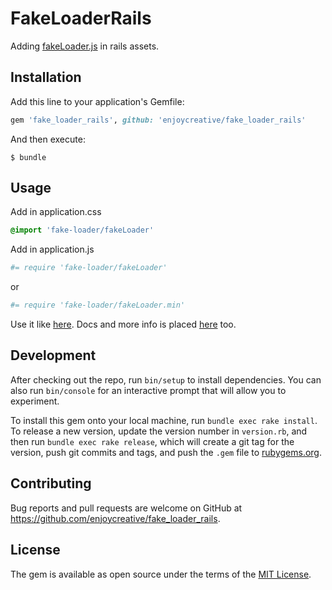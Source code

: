 # FakeLoaderRails

Adding [fakeLoader.js](https://github.com/joaopereirawd/fakeLoader.js) in rails assets.

## Installation

Add this line to your application's Gemfile:

```ruby
gem 'fake_loader_rails', github: 'enjoycreative/fake_loader_rails'
```

And then execute:

    $ bundle

<!--- 
Or install it yourself as:

    $ gem install fake_loader_rails 
--->

## Usage

Add in application.css

```sass
@import 'fake-loader/fakeLoader'
```

Add in application.js

```coffee
#= require 'fake-loader/fakeLoader'
```
or
```coffee
#= require 'fake-loader/fakeLoader.min'
```

Use it like [here](https://github.com/joaopereirawd/fakeLoader.js). Docs and more info is placed [here](http://joaopereirawd.github.io/fakeLoader.js/) too.

## Development

After checking out the repo, run `bin/setup` to install dependencies. You can also run `bin/console` for an interactive prompt that will allow you to experiment.

To install this gem onto your local machine, run `bundle exec rake install`. To release a new version, update the version number in `version.rb`, and then run `bundle exec rake release`, which will create a git tag for the version, push git commits and tags, and push the `.gem` file to [rubygems.org](https://rubygems.org).

## Contributing

Bug reports and pull requests are welcome on GitHub at https://github.com/enjoycreative/fake_loader_rails.


## License

The gem is available as open source under the terms of the [MIT License](http://opensource.org/licenses/MIT).

